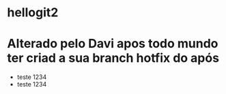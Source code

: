 # hellogit2

# Alterado pelo Davi apos todo mundo ter criad a sua branch hotfix do após

- teste 1234
- teste 1234

